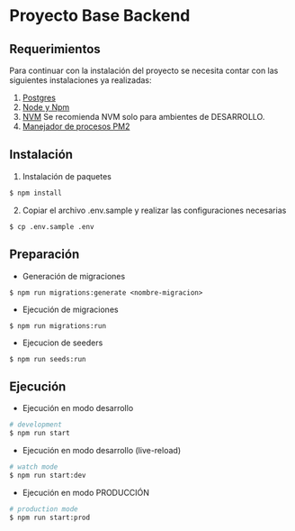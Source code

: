 # Proyecto Base Backend

## Requerimientos

Para continuar con la instalación del proyecto se necesita contar con las siguientes instalaciones ya realizadas:

1. [Postgres](https://www.postgresql.org/download/linux/debian/)
2. [Node y Npm](https://github.com/nodesource/distributions/blob/master/README.md)
3. [NVM](https://github.com/nvm-sh/nvm) Se recomienda NVM solo para ambientes de DESARROLLO.
4. [Manejador de procesos PM2](https://pm2.keymetrics.io/docs/usage/pm2-doc-single-page/)


## Instalación

1. Instalación de paquetes
```bash
$ npm install
```
2. Copiar el archivo .env.sample y realizar las configuraciones necesarias
```
$ cp .env.sample .env
```

## Preparación
- Generación de migraciones
```
$ npm run migrations:generate <nombre-migracion>
```
- Ejecución de migraciones
```
$ npm run migrations:run
```
- Ejecucion de seeders
```
$ npm run seeds:run
```

## Ejecución
- Ejecución en modo desarrollo
```bash
# development
$ npm run start
```
- Ejecución en modo desarrollo (live-reload)
```bash
# watch mode
$ npm run start:dev
```
- Ejecución en modo PRODUCCIÓN
```bash
# production mode
$ npm run start:prod
```

